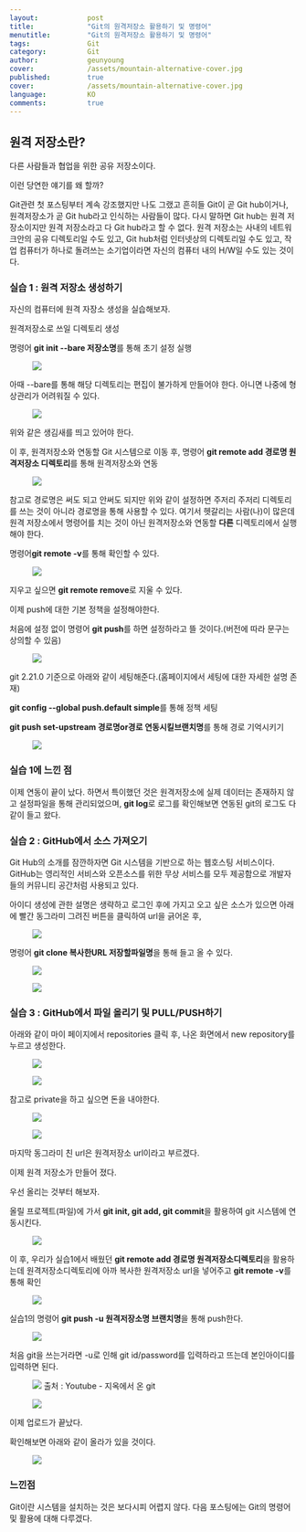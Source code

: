 ```yaml
---
layout:            post
title:             "Git의 원격저장소 활용하기 및 명령어"
menutitle:         "Git의 원격저장소 활용하기 및 명령어"
tags:              Git
category:          Git
author:            geunyoung
cover:             /assets/mountain-alternative-cover.jpg
published:         true
cover:             /assets/mountain-alternative-cover.jpg
language:          KO
comments:          true
---
```


## 원격 저장소란?

다른 사람들과 협업을 위한 공유 저장소이다.

이런 당연한 얘기를 왜 할까?

Git관련 첫 포스팅부터 계속 강조했지만 나도 그랬고 흔히들 Git이 곧 Git hub이거나, 원격저장소가 곧 Git hub라고 인식하는 사람들이 많다.
다시 말하면 Git hub는 원격 저장소이지만 원격 저장소라고 다 Git hub라고 할 수 없다.
원격 저장소는 사내의 네트워크안의 공유 디렉토리일 수도 있고, Git hub처럼 인터넷상의 디렉토리일 수도 있고, 작업 컴퓨터가 하나로 돌려쓰는 소기업이라면 자신의 컴퓨터 내의 H/W일 수도 있는 것이다.


### 실습 1 : 원격 저장소 생성하기

자신의 컴퓨터에 원격 자장소 생성을 실습해보자.


원격저장소로 쓰일 디렉토리 생성

명령어 **git init --bare 저장소명**를 통해 초기 설정 실행 

<aside>
<figure>
<img src="{{ "/media/img/Git/practice41.PNG" | absolute_url }}" />
</figure>
</aside>

아때 --bare를 통해 해당 디렉토리는 편집이 불가하게 만들어야 한다. 아니면 나중에 형상관리가 어려워질 수 있다.

<aside>
<figure>
<img src="{{ "/media/img/Git/practice42.PNG" | absolute_url }}" />
</figure>
</aside>

위와 같은 생김새를 띄고 있어야 한다.


이 후, 원격저장소와 연동할 Git 시스템으로 이동 후,
명령어 **git remote add 경로명 원격저장소 디렉토리**를 통해 원격저장소와 연동

<aside>
<figure>
<img src="{{ "/media/img/Git/practice43.PNG" | absolute_url }}" />
</figure>
</aside>

참고로 경로명은 써도 되고 안써도 되지만 위와 같이 설정하면 주저리 주저리 디렉토리를 쓰는 것이 아니라 경로명을 통해 사용할 수 있다.
여기서 헷갈리는 사람(나)이 많은데 원격 저장소에서 명령어를 치는 것이 아닌 원격저장소와 연동할 **다른** 디렉토리에서 실행해야 한다.

명령어**git remote -v**를 통해 확인할 수 있다.

<aside>
<figure>
<img src="{{ "/media/img/Git/practice44.PNG" | absolute_url }}" />
</figure>
</aside>

지우고 싶으면 **git remote remove**로 지울 수 있다.


이제 push에 대한 기본 정책을 설정해야한다.

처음에 설정 없이 명령어 **git push**를 하면 설정하라고 뜰 것이다.(버전에 따라 문구는 상의할 수 있음)

<aside>
<figure>
<img src="{{ "/media/img/Git/practice45.PNG" | absolute_url }}" />
</figure>
</aside>

git 2.21.0 기준으로 아래와 같이 세팅해준다.(홈페이지에서 세팅에 대한 자세한 설명 존재)

**git config --global push.default simple**를 통해 정책 세팅

**git push set-upstream 경로명or경로 연동시킬브랜치명**를 통해 경로 기억시키기

<aside>
<figure>
<img src="{{ "/media/img/Git/practice46.PNG" | absolute_url }}" />
</figure>
</aside>


### 실습 1에 느낀 점

이제 연동이 끝이 났다. 
하면서 특이했던 것은 원격저장소에 실제 데이터는 존재하지 않고 설정파일을 통해 관리되었으며, **git log**로 로그를 확인해보면 연동된 git의 로그도 다 같이 들고 왔다.


### 실습 2 : GitHub에서 소스 가져오기

Git Hub의 소개를 잠깐하자면 Git 시스템을 기반으로 하는 웹호스팅 서비스이다. GitHub는 영리적인 서비스와 오픈소스를 위한 무상 서비스를 모두 제공함으로 개발자들의 커뮤니티 공간처럼 사용되고 있다.

아이디 생성에 관한 설명은 생략하고 로그인 후에 가지고 오고 싶은 소스가 있으면 아래에 빨간 동그라미 그려진 버튼을 클릭하여 url을 긁어온 후,

<aside>
<figure>
<img src="{{ "/media/img/Git/practice47.PNG" | absolute_url }}" />
</figure>
</aside>

명령어 **git clone 복사한URL 저장할파일명**을 통해 들고 올 수 있다.

<aside>
<figure>
<img src="{{ "/media/img/Git/practice48.PNG" | absolute_url }}" />
</figure>
</aside>

<aside>
<figure>
<img src="{{ "/media/img/Git/practice49.PNG" | absolute_url }}" />
</figure>
</aside>


### 실습 3 : GitHub에서 파일 올리기 및 PULL/PUSH하기

아래와 같이 마이 페이지에서 repositories 클릭 후, 나온 화면에서 new repository를 누르고 생성한다.

<aside>
<figure>
<img src="{{ "/media/img/Git/practice50.PNG" | absolute_url }}" />
</figure>
</aside>

<aside>
<figure>
<img src="{{ "/media/img/Git/practice51.PNG" | absolute_url }}" />
</figure>
</aside>

참고로 private을 하고 싶으면 돈을 내야한다.

<aside>
<figure>
<img src="{{ "/media/img/Git/practice52.PNG" | absolute_url }}" />
</figure>
</aside>

<aside>
<figure>
<img src="{{ "/media/img/Git/practice53.PNG" | absolute_url }}" />
</figure>
</aside>

마지막 동그라미 친 url은 원격저장소 url이라고 부르겠다.

이제 원격 저장소가 만들어 졌다. 


우선 올리는 것부터 해보자.

올릴 프로젝트(파일)에 가서 **git init, git add, git commit**을 활용하여 git 시스템에 연동시킨다. 

<aside>
<figure>
<img src="{{ "/media/img/Git/practice54.PNG" | absolute_url }}" />
</figure>
</aside>

이 후, 우리가 실습1에서 배웠던 **git remote add 경로명 원격저장소디렉토리**을 활용하는데 원격저장소디렉토리에 아까 복사한 원격저장소 url을 넣어주고 **git remote -v**를 통해 확인

<aside>
<figure>
<img src="{{ "/media/img/Git/practice55.PNG" | absolute_url }}" />
</figure>
</aside>


실습1의 명령어 **git push -u 원격저장소명 브랜치명**을 통해 push한다.

<aside>
<figure>
<img src="{{ "/media/img/Git/practice56.PNG" | absolute_url }}" />
</figure>
</aside>

처음 git을 쓰는거라면 -u로 인해 git id/password를 입력하라고 뜨는데 본인아이디를 입력하면 된다. 

<aside>
<figure>
<img src="{{ "/media/img/Git/practice56.PNG" | absolute_url }}" />
<caption>출처 : Youtube - 지옥에서 온 git</caption>
</figure>
</aside>

<aside>
<figure>
<img src="{{ "/media/img/Git/practice56.PNG" | absolute_url }}" />
</figure>
</aside>

이제 업로드가 끝났다.

확인해보면 아래와 같이 올라가 있을 것이다.


<aside>
<figure>
<img src="{{ "/media/img/Git/practice57.PNG" | absolute_url }}" />
</figure>
</aside>


### 느낀점

Git이란 시스템을 설치하는 것은 보다시피 어렵지 않다. 다음 포스팅에는 Git의 명령어 및 활용에 대해 다루겠다.


